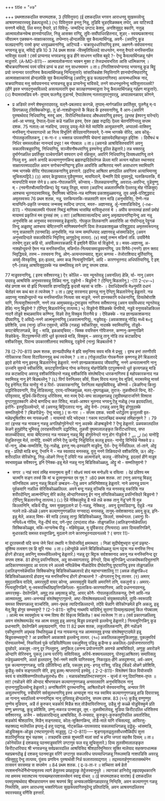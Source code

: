 +++
title = "०७"

+++
प्रथमशतकदल्लि सप्तमदशक, 
3 
(पिवित्तुयर) 
(ई दशकदल्लि भगवन आराधनवु सुखरूपवॆन्दु आश्रयणस्वारस्यवु हेळल्पडुत्तदॆ.) 
(१) पिवित्तुयरु इनत्तु निन्नु, 
तुडिवि चुडर्‌विळक्कम् तप्पॆर्, अव याटिस्पडै यनणनै मविद्यॆ, ल्लि मनत्तु वैप्पारे, 
प्र1 पिवित्तु‌- जन्मदिन्द उण्टाद केशवु, अनशिसुवुद क्कागि, नत्तुळ् आत्मावलोकनवॆम्ब ज्ञानयोगदल्लि, निन्नु आसक्त रागिद्दु, तुवि-सर्वोपाधिरहितनाद, शुडर् - स्वयम्प्रकाशनाद जीवात्मन एळक्कन-साक्षात्कारवन्नु, तप्पॆम्नार्-हॊन्दलपेक्षि सुव कैवल्यार्थिगळु, अवनै- (अवरिगू कूड फलप्रदनागि) परमो कृष्ट धरवुळ्ळवनागियू, आटिप्पडै - चक्रायुधधारियागियू इरुव, अक्षणनै-सर्वपावननाद भगवनन्नू कूड, मविद्यॆ इन्नि 
10 
3 
74 
प्रथम शतक 
-विस्मृतियिल्लदॆ साधनतेन, मनत्तु वैप्पारे मनस्सिनल्लि भाविसुव रल्लवे ! (सर्व प्राप्यनाद भगवन्ननन्नु कूड हीगॆ साधनन भाविस बहुदे ?- ऎन्दु कैवल्यार्थिगळन्नु गर्हण माडुत्तारॆ. 
(A-MD-811)-- 
आत्मावलोकनपरा भवबन मुक्त ट तेजःप्रभावभरिता आसि धात्मिकागम् । श्रीचक्रपाणिमनघं परमं पवित्रं प्राप्यं च हन्न! ननु साधनमामन ॥ 
ता॥ (निरतिशयभोग्यनाद भगवनन्नू कूड बिट्टु प्रयो जनान्यर पररागिरुव कैवल्यार्थिगळन्नु निन्दिसुत्तारॆ) सांसारिकक्षेश निवृत्तिगागि ज्ञानयोगनिष्ठरागिद्दु आत्मसाक्षात्कारवं हॊन्दलपेक्षि सुव कैवल्यार्थिगळु (अवरिगू कूड फलप्रदनागिरुव) अत्यन्मधात्मिक नाद, चक्रपाणियाद मत्तु सर्वपावननाद भगवन्ननन्नू कूड प्राप्यनॆन्दु भाविसदॆ, तनगॆ साधनभूतनॆन्दु भाविसुत्तारल्लवॆ? (हीगॆ इवरु भगवदनुभवविल्लदॆ असत्यल्परागि वृथा कालहरणवम्माडुत्ता रॆन्दु कैवल्यार्थिगळन्नु गर्हहण माडुत्तारॆ). 
(२) वैप्पामरामडिय वनै- 
तुप्पाम् फलनैन्नु तुडानर्व, ऎप्पालॆवरुम् नलत्तालुयर्‌नुयर्‌न्नु, अप्पालवनळायर् कॊणने, 
- प्र अडियरॆ तनगॆ शेषभूतरादवरन्नु, वल्‌नै-प्रबलवाद करगळॆ, तुप्पाम्-मार्गगळल्लि प्रवर्तिसुव, पुलनैन्नु म्-प प्रियगळल्लू (सिक्किकॊण्डु), तु र्डा-नाशहॊन्दुवन्तॆ कै बिडद 
कै इरुववनागियू, वै आन-(अवरिगॆ पुरुषार्थवाद निधियागियू, मरुद्दु आम् . विरोधिनिवर्तकवाद औषधववागियू इरुवनु. (इन्तह ईश्वरनु यारॆन्दरॆ) अर्व-आ भगवन्नु, ऎप्पाल्-ऎल्ला कडॆ गळल्लि इरुव, ऎवरु (ब्रह्म रुद्रादि) ऎल्ला चेतनरिगिन्तलू 
सप्तम दशक. 
75 
नलाल्-आ नन्नदिन्द, उयर्‌न्नु उय‌न्नु-मेलॆ मेलॆ व्यापिसि अत्युन्नतनागि, अप्पालर्व-वाक्सिगू मनस्सिगू गोचरवागदन्तॆ आ नित्य विभूतिगॆ सेरिदवनागिरुववने, ऎ-नम्म भागक्कॆ सेरिद, आय‌ कॊन्नु-गोपालकुलतिलकनु, 
( स-गा-र ॥ 
भक्तान्न पापसरणिपि चेयानां प्रज्ञावयेदमिहाच्युत इद्दिरेशः । दिवौषधं च निधिर समस्तलोका नानन्दर्य प्रभुद 
! मम गोपबालः ॥ 
ता॥ (अवनन्ने आश्रयिसिरुववरिगॆ अवनु सकलविरबन्नुवागियू, निधियागियू, सञ्जीवनौषधवागियू इरुवनॆन्दु इल्लि हेळुत्तारॆ.) तन्न भक्तरन्नु दुर्मार्गगळल्लि प्रवर्तिसुव पञ्चेयगळिगॆ वश्यराग दन्तॆ रक्षिसुत्त, अवरिगॆ निधियागियू दिव्यषधवागियू ताने निल्लु वनु. अवने अनादि कल्याणगुणगळिन्द ब्रह्मरुद्रादिदेवतॆगळ न्नॆल्ला मारि अत्यन महोन्नत स्थानवाद साक्षात्परमपददल्लि अवान सगोचरनागिद्दाग्यू इल्लि आवरिसि आश्रितराद नमगॆ असाधारण स्वामियागि नम्म भागक्कॆ सेरिद गोपालबालकनागियू इरुत्तानॆ. (इदरिन्द आश्रितर क्षणदल्लि अवगिरुव अत्याभिमानवु सूचिसल्पट्टिदॆ.) 
(३) आयर्‌ कॆड्डायवाल् पुडैयुण्णवर्, 
मायप्पिरानॆ, यॆन्माणि दियॆ तूयवनुद्रॆ, प्परुकिप्परुकि, र्यॆ मायप्पटिवि मयरु त्तेने 
प्र॥ आय‌-गोपालकरिगॆ, कॊन्साय् - तिलकप्रायनागिद्दु, अवराल्-अवरिन्द, पुडॆयुण्णु म् - (नवनीतचौल्यादिगळिन्द) पॆट्टु गळन्नु तिन्नुव, मायरा (अदरिन्द अळलारम्भिसि ऎल्लरन्नू मोह गॊळिसुव) आश्चय्य भूतनादस्वामियन्नु, र्ऎमाणिक्य चोदिय्य-नन्न माणिक्य प्रकाशवुळ्ळवनन्नु, तूय अमुबै-परिशुद्धवाद अमृतस्वरूप 
76 
प्रथम शतक, 
नन्नु, परुकिप्परुकि-सन्नतवागि सान माडि (अनुभविसि), ऎण्णॆ-नन्न मायप्पिनि-प्रकृति जन्यवाद जन्मसमृ 
स्पदिन्द उण्टाद, मयरु- अज्ञानवन्नु, र्अु-नाशपडिसिदॆनु. 
(-ne-811) - 
गोपालबालमपि गोपवशं निबद्धं माणिक्य भासमिह मायिसुधारसं मे । अपीय सन्ततमहं हतर्वा प्रमोहं मायामयं प्रकृतिजं मम दुस्सहं तम् ॥ 
ता!! (आश्रितवात्सल्यदिन्द अवनु अमृतप्रायनागिद्दानॆन्दु अव नन्नु अनुभविसि आ अनुभवद स्वारस्यवन्नु हेळुत्तारॆ). गोपकुल तिलकनागि अवतरिसि आ गोपरिन्दलू पॆट्टुगळं तिन्दु अळुवष्टु आश्चय्य चेष्टितनागि माणिक्यवर्णनागि दिव्य तेजःप्रकाशवुळ्ळ परिशुद्धवाद अमृतस्वरूपनन्नु नानु सन्नतवागि (पानमाडि) अनुभविसि, नन्न जन्म सम्पन्धियाद अज्ञानवन्नु ध्वंसमाडिदॆनु. (अवन अनुभवदिन्दले सकलविरोधि निवृत्तियू आगुवुदॆन्दु तात्पर). 
(४) मयर्वु तन्मन मन्निर्ना तन्नि. 
उयर्विनैये तरुवॆण् तुडर् कहि यॊ, अयर्विलमररकळादि र्यॆ 
इश्‌विनै र्यॆल्लि र्या विडुवेनो, 
प्र। मयव-अज्ञानवु, अ-नाशहॊन्दुवन्तॆ ऎमन नन्न मनस्सिनल्लि, मन्निर्नात-नित्यवासमाडुववनागियू, उय‌ विनैयॆ-(ननगॆ) ज्ञान क्ताद भिवृद्धियन्ने, तरुम – तरुववना गियू, ऒण्-अत्यन्तरम्यवाद, शुडर् कणय्य - तेजोराशियाद मूर्तियागियू, अयर्वु-विस्कृतियु, इल्-इल्लद, अमर‌ कळ् नित्यसूरिगळिगॆ, आदि - कारणभूतनाद अधिपतियागियू, ऎ इश् एनै-(तन्नन्नु आश्रयिसुवुदक्कॆ नन्न सम्मतियन्नु ताने उण्टु 
सप्तम दशक. 

77 
माडुववनागियू, ( इरुव सर्वेश्वरनन्नु ) ऎ९ कॊल्लि – याव न्यूनतॆयन्नु (अवनल्लि) हेळि, र्या- नानु (अवन पादवन्नु आश्रयिसि अनुभवरसवन्नु तिळिद नानु, एडुवेनो - बिडुवॆनो ? (ऎन्दिगू बिडलारॆनु.) 
-(11 2-cv-~) 
मोहं प्रणाश मम यो हृदि नित्यवासि ज्ञानादिवृद्धि कृदसौ महसां च राशि- । देवाधिदेवमसि मे७नुमतिं दधानं चेतोहरं मम कथं बत तं त्यजेयम् ? ॥ 
ता॥ (इष्टु सरसनाद इवनन्नु नानु ऎन्दिगू बिडलारॆनॆन्दु हेळुत्तारॆ. नन्न अज्ञानवु नाशहॊन्दुवन्तॆ नन्न मनस्सिनल्लि नित्यवा सव माडुत्तॆ, ननगॆ ज्ञानक्कागि वर्धकनागिद्दु, दिव्यतॆबोराशि यागि, नित्यसूरीश्वरनागि, ननगॆ तन्न आमुख्यवन्नु०टुमाडुवव नागिरुव सर्वेश्वरनन्नु (अवन यावविधवाद न्यूनतॆयन्नु हेळि) नानु बिडुवॆनो ? (ऎन्दिगू बिडलारॆनॆन्दु तात्पय्य.) 
५) विडुवेनो र्वॆविळक्कॆ यॆनवियॊ, 
नडुवॆ वनुय्यकॊळकिल्ल नादनै तॊडुवे शब्दळवायिय‌ कण्णिनु, विडवे तॆत्तु विक्कुव पिरानैये 
प्र । ऎविळक्कॆ - नन्न ज्ञानप्रकाशकनाद दीपवागियू, ऎ अविद्यॆ-ननगॆ आत्मभूतनागियू (अन्नरात्मनागियू), नडुवेवन्नु- (अवकाशवन्नु नोडि) मध्यॆ ब०दु प्रवेशिसि, उय्य (नानु) उज्जि एसुवन्तॆ, कॊकि (नन्नन्नु) स्वीकरिसुव, नादक्कॆ स्वामियागियू, तॊडुवे-कपटचेष्टितगळन्नॆ, कॆट्टु - माडि, इळआय्‌चियर् - चिक्क वयस्सिन गोपिजनरु, कण्णनु-कण्णुगळिगॆ विडवेकॆयु- विटपुरुषनन्तॆ तोरि धूर्त कृत्यवन्ने माडि, विक्कुम् – अवरन्नु तानू नोडि तन्न कटाक्षदिन्द वशीकरिसुव, पिरान्य उपकारशीलनाद स्वामियन्नु, एडुवेनो (नानु) बिडबल्लॆनो ? 

78 
(2-70-811) 
प्रथम शतक, 
ज्ञानप्रदीपमिह मे हृदि समृनिश्य सवय मसि मे प्रभुवु । वृश्च हन! तरुणीरपि गोपिकास्त्रा जित्वा विटायितननुन्नु कथं त्यजेयम् ? ॥ 
ता॥ (गोकुलदल्लि गोपकनैयरु कृष्णनन्नु हेगॆ बिडलारदॆ इद्दरो हागॆये नानू इवनन्नु बिडलारॆनॆन्दु हेळुत्तारॆ. ननगॆ ज्ञानप्रकाशकवाद जीववागिद्दु, ननगॆ अन्यरात्मनागि नानु उज्जनि सुवन्तॆ स्वीकरिसि, कपटवृत्तिगळिन्द गोप्य कनॆयरन्नु मोहगॊळिसि एटपुरुषनन्तॆ धूर्त कृत्यगळन्नु माडि तन्न कटाक्षदिन्द अवरन्नु वशीकरिसिदन्तॆ नन्नन्नू वशीकरिसि संश्लेषदिन्द धारकनागिरुव ई महोपकारकनाद नन्न स्वामियन्नु नानु हेगॆ बिडबल्लॆनु ? 
(६) पिर्गा पॆरुनिलवर् कीर्व, पिन्नम् 
विराय मलत्तु वेय मुडिर्य, मरामरमॆय्दु मायर्व ऎन्नु इनॆनिल् पिन्न यानॊट्टु नो 
प्र पिर्रा- उपकारकनागिद्दु, पॆरुनिलव महावृथिवियन्नु, कीण्णर्व - (कॆळगिन्द कित्तु) उद्धरिसिदवनागि, पिन्नु तोडिसल्पट्ट, एराय्-परिमळवुळ्ळ, मलर्-पुष्पगळुळ्ळ, तुराज्- तुळसीमालॆ यिन्द, वेटॆ-परिवृतवाद, मुडिर्य-किरीटवन्नु धरिसिरुव, मरा मरम् ऎय्दॆ-सप्प सालवृक्षगळन्नु (सुग्रीवमहाराजनिगॆ विश्वास वुण्टागुवुदक्कागि ऒन्दे बाणदिन्द कत रिसिद, माडर्व-आश्वर भूतनाद भगवनु,ऎन्नु नन्नॊळु (नन्न हृदयदल्लि), इर्रानि- इरुवुदिल्लवॆन्दरॆ, र्या (अवनन्नु बिट्टिरलारद नानु, ऒट्टु वेनो- (नन्नन्नु अवनु बिट्टु होगुवुदक्कॆ सम्मतिसुवॆनो ? (बिडगॊडॆनु- 
ऎन्दु भाववु.) 
( स-गार । - 
सप्तम दशक. 
स्वामी धरोद्धरण कृत्तुलसी वृत- मळॆप्रभूषितशिर मम नायक७सौ । मायामयो यदि भवेद्भत ! गकाम स्टालच्छिदं कथमहं तमिहानुमने ? । 
79 
ता! (इन्तह नन्न नायकनु नन्नन्नु अगलिहोगुवॆनॆन्दरॆ नानु अदक्कॆ ऒडम्बडुवॆनो ? ऎन्दु हेळुत्तारॆ. प्रळयकालदल्लि कॆळगॆ हूतुहोगिद्द भूमियन्नु (वराहरूपियागि उद्धरिसिद, तुळसी पुष्पमालालङ्कृत किरीटधारियाद, सप्त सालच्चेदियाद, माया चेष्टितनाद नन्न नायकनु नन्नन्नु बिट्टु होगुवॆनॆन्दरॆ नानु होग गॊडुवॆनो ? 
لی ہے 
(७) यानॊट्टि यॆन्नुळिरुत्तुव मॆर्ल, 
तानॊट्टि, वस्थॆगॆ तनिनॆ ऎत्तु ऊनॊट्ट निन्नुयिरिल् कलन्नु इयल्- नानॊट्टु विनियॆन्नॆ नॆक्कवे 
प्र॥ र्या-नानु, ऒब्ब-सम्मतिसि, ऎन्नु-नन्नॊळु, इरुत्तु नम्-इरुवहागि माडुवॆनु, ऎर्ल- ऎन्दु नॆनॆयलिल्ल. र्ता-ताने, ऒट्ट वन्नु - प्रतिज्ञॆ माडि बन्दु, ऎन्तनि नॆ - नन्न स्वतवाद मनस्सन्नु, वुत्तु ननगॆ तिळियदन्तॆ वशीकरिसि, ऊ९ ऒट्ट-शरीरदल्लि सेरिकॊण्डु, निन्नु-ऒळगॆ निन्तु र्ऎ उयिरि नन्न आत्मनॊडनॆ, कलन्नु -सेरिकॊण्डु, इदल्‌र्वा हीगॆ माडुव स्वभाववुळ्ळ सर्वॆश्वरनु, इनि ऎनॆक्क-इन्नु मेलॆ नन्नन्नु नानु बिडिसिकॊळ्ळलु, ऒट्टु मो - सम्मतिसुवनो ? 
* सगार ॥ 
नाहं स्वयं तमिह मय्यनुमत्य कुर्वे ! सो७यं स्वयं मम मनो७पि च वयित्वा । देहं प्रविश्य मम चात्मनि सङ्ग तर्स्स 
किं मां च दूरमनुमन्यत एव गुम् ? ॥80 
प्रथम शतक. 
ता! (नानु अवनन्नु बिडलु यत्निसिदरू अवनु नन्नन्नु बिडलॊ डम्बडन--ऎन्नु अवन अभिनिवेशवन्नु हेळुत्तारॆ. नाने अवनन्नु प्रयत्न पूर्वकवागि नन्नल्लि सेरिसिकॊळ्ळलिल्ल. अवने बन्दु नन्नन्नु वञ्चिसि नन्न मनस्सन्नु वकरिसि नन्न शरीरदॊन्दिगू आत्मनॊन्दिगू सेरि कलॆतु ऒन्दागिरुववनु ईग नानु तप्पिसिकॊळ्ळलु प्रयत्निसिदरॆ 
बिडुवनो ? (ऎन्दिगू बिडलारनॆन्दु तात्पय्य.) 
(८) ऎन्नॆ नॆक्किलुमॆन्नु डै नन्नॆ 
तन्नॆ कक्क तानु 
नॆडु'पणॆ 
पि 
मुन्न 
किल्लानिनि, मकियॆ पीडु, 
यमर मुखमुदलाने 
प्र! ऎ-नन्नन्नु, नॆक्किलु . अवनु दूरमाडिदाग्यू, ऎन्नुडॆ -नन्न नलनॆ तन्नॆ-ऒळ्ळॆ (अवन कल्याणगुणगळल्लि नग्नवाद) मनस्सन्नु, तानुम्-सर्वशक्तनाद अवनू कूड, इनि-इन्नु मेलॆ, अकल्‌ विश्व- बेरॆ माडि (तन्नन्नु तानु) बिडिसिकॊळ्ळलु, किर्ल्ला, समर्थनल्ल. (अवनु) पि-नप्पियॆ०ब गोपिय, नॆडु-दीर्घ वाद, पणॆ-पुष्ट (दप्प)वाद तोळ- तोळुगळल्लि (आलिङ्गनवेळॆयल्लि) सिक्किकॊळ्ळुव, मकि-भाग्यनॆम्ब पीडु - महिमॆयुळ्ळ, मु पूर्विकराद (नित्यराद) अवर दिव्यसरिगळिगॆ, मुधारकादि समस्त वस्तुगळिगू, मुदलाने ताने कारणभूतनादवनल्लवे ? 
( सगार 11)- 

मां दूरतयमसौ यदि सन्य जेने 
चित्तं तथापि न वियोजयितुं क्षमस्थात् । निळां सुदीर्घशुभवृत्त भुजां प्रकृष्ट- सृंशिष्य तत्वशग एव हि सूरि नाथः ॥ 
ता॥ (ऒन्दुवेळॆ अवनॆ बिडिसिकॊळ्ळलु यत्न पट्टरू नन्न मनस्सि निन्द हॊरगॆ हॊरडलु अवनिगू सामर्थ्यविल्लवॆन्दु हेळुत्तारॆ.) नन्नन्नु दूर बिट्टरू सर्वशक्तनाद अवनू नन्न मनस्सिनिन्द दूर 
सप्तम दशक. 
81 
होगलु प्रयत्निसिदरू, अदु साध्यवागलारदु. हेगॆन्दरॆ, दिव्य सूरिगळिगू धारकपोषकादिभूतनागि आदिकारणवस्तुवाद आ परात्प रने अल्लवे नप्पिन्नॆयॆम्ब नीळादेविय दीर्घवागियू पुष्टवागियू इरुव तोळुगळल्लि (आलिङ्गनवेळॆयल्लि सिक्किकॊण्डु बिडिसिकॊळ्ळलारदॆ होद महाभाग्यशालियु !!! (अवळ तोळुगळि०द बिडिसिकॊळ्ळलारदॆ होदवनु नन्न मनस्सिनिन्द हॊरगॆ होगबल्लनो ? -होगलारनु ऎन्दु तात्सर. 
(९) अमरर् मुमुदलाकिय वादिये, अमरर्‌मुदी वायर् कोन्स्, अमरवमृतुवि यॆन्नावि 
अमरनिगॆ तनि, यकलुनो 
प्र। अमरर्-नित्यसूरिगळिगॆ, मु-स्वरूपस्थितिप्रवृत्तिगळिगॆल्ला- मुदलाकिय-कारणवागिरुव, आदि प्रधाननादवनन्नु, अमरर्‌क्कु- देवतॆगळिगॆ, अमुदु तन्न अमृतवन्नु कॊट्ट, आयर् कॊनै- गोपालकुलतिलकनन्नु, ऎण्णॆ आवि-नन्न आत्मवस्तुवु, अमर-अनन्यार्ह संश्लेषवुण्टागुवन्तॆ, अष्ट-विश्लेषसहवल्लदॆ संयुक्तवादमेलॆ, तुावि-स्वरूपादि समस्त विषयगळल्लू सञ्चरिसि, अमर-पृथक् त्यादिगळिल्लदन्तॆ, तऎवि चॆन्नागि सेरिकॊण्डमेलॆ इनि अकलु, इन्नु मेलू बिट्टु होगुव सम्भववुण्टॆ ? 
(2-1-811)- 
सूरीन्द्र नाथमपि चादिविभुं सुराणां दिव्यामृतप्रदममुं किल गोपबालम् । आत्मा मम स्वयमुपेत्य च नम्म विश्य 
सैरं विकृत्य मिळितो७ ! कथं त्यजेत्तम ?! 
ता॥ (सर्व प्रकारगळल्लियू अवन संश्लेषवम्पडॆद नन्न आत्म वस्तुवु इन्नु अवनन्नु बिडुव प्रसङ्गवॆ इल्लवॆन्दु हेळुत्तारॆ.) नित्यसूरिगळिगू कूड प्रधानवागि, देवतॆगळिगॆ अमृतप्रदनागि, गोपा 
11 
82 
प्रथम शतक, 
लकुलतिलकनागि, हीगॆ नन्नॊडनॆ एकीभूतनागि अपृथक् स्थितियुळ्ळ ई नन्न नायकनन्नु नन्न आत्मवस्तुवु इन्तह संश्लेषवुण्टादमेलॆ इन्नू बिडुवसम्भववुण्टॆ ? आ प्रसक्तिगॆ अवकाशवे इल्लवॆन्दु तात्पर. 
(१०) अकलिलकलुमणुकिलणुकु, पुकलुमरिर्य पॊरुवल्लनॆर्म्मा, निकरिलर्व पुर्क पाडियिलैप्पिलव पकलुमिरवु पडिन्नु कुडैन्स 
प्र अकलिल्-(प्रयोजनारपररागि) दूरहोदरॆ, अकलुम् -तानू दूर निल्लुवनु, अणुकिल् (अनन्य प्रयोजनरागि अवनन्ने आश्रयिसिदरॆ, अणुकु अवरॊडनॆ ऒन्दागि सेरिरुवनु, पुकलु (अन्य पररिगॆ) सविापिसलु, अरिर्य-शक्यनल्लदवनु, पॊरुवु(आश्रितरु) समापिसलु तडॆयुळ्ळवनागि, अर्ल्ल इल्लदवनु, ऎर्मा-नमगॆ स्वामि यागिरुववनु, निकर्‌इल्-हीगॆ असदृशनाद, अर्व-अवन, पुक कल्याणगुणगळन्नु, पाडि (प्रीतियिन्द) हाडि, पकलुम् इरवु- हगलू रात्रियू, पडिन्नु (बिडदॆ ऒळगॆ प्रवेशिसि, कुडैन्नु-सर्वत्र सङ्गतरागि सेरि, इप्पु इलम्-श्राप्तरागदॆ इरुवॆवु. 
( 2-2-811)- 
विश्लेषणं किल वियोजयति स्वयं य संश्लेषिसण्णतिरतो७सुलभो७ वीरः । मन्नायकोशप्रतिभटस्सगुरन - सृर्ज्य तं ननु दिवानिशम-तृप्तः ॥ 
ता!! (नन्नॊडनॆ सेरि ऒन्दाद श्रीभगवन्नन कल्याणगुणगळन्नु अनवरतवागि अनुभविसिदरू नानु तृप्तनागुवुदिल्लवॆन्दु हेळुत्तारॆ.) अनाश्रितरिगॆ दूरस्थनागियू, आश्रितरॊडनॆ सेरुववनागियू, अन्यपर रिगॆ असुलभनागियू, स्त्रीयरिगॆ सर्वसुलभनागियू इरुव अन्यादृश नाद नन्न स्वामिय कल्याणगुणगळन्नु हाडि दिवारात्रवू आ गानानु 
भवदल्लिये मग्ननागिद्दरू नानु तृप्तियन्नु हॊन्दलारॆनु, 
सप्तम दशक. 
83 
(११) कुडैन्नु वण्णुण्णुव तुण्णॆय मुडियान्, 
अडै र्त कुरुकर् चडकोर्प मिडैन्न शल् तॊडैयायिरत्तिप्पत्तु, उडैन्नु नोु कळ्ळॆ योडुविक्कुमे 
प्रति वण्णु भ्रमरगळु, कुन्नु प्रवेशिसि, उण्णु-मकरन्न पानमाडुव, तुम् - तुळसीमालॆयन्नु, मुडिया किरीटदल्लि धरिसिरुव सर्वेश्वरनन्नु, अजैन - सर्वप्रकारदिन्दलू आश्रयिसिद, र्तॆ-रम्यवाद, कुरुकूर्-कुरुकापुरियल्लि अवतरिसिद, शडकोर्प श्रीशठारिय, मिडैन् सङ्गतवाद, कॊल्-सूक्तिगळिन्द, तॊडै-मालॆ यागि रचिसल्पट्ट, आयिरत्तु-सहस्रपद्य मालॆयल्लि इप्पत्तु-ई हत्तु पद्यगळु, नोट्कळ्ळि-पापरूपवाद सकलव्याधिगळन्नू उड्डॆन्नु- ध्वंसमाडि, ओडुविक्कुम-ओडुव (नष्टवागुवन्तॆ) माडुवुवु. 
(2-0-811)-— 
शृङ्गावृताद्र्रतुलसीधरमौळिदीपं सुत्ता शठारिमुनिराह शुभं सहस्रम् । तत्रदमसि दशकं शुभमार्ति मालां सर्वां च हन्ति जगतां सहसैव दिव्यम् ॥ 
ता॥ (कॊनॆयल्लि ई दशकवन्नु पठनमाडुववरिगॆ उण्टागुव फल वन्नु सूचिसुत्तारॆ.) दिव्य तुलसीमालालङ्कृत किरीटधारियाद श्री भगवन्ननन्नु सर्वप्रकारदल्लि आश्रयिसिद श्रीशठारिमुनिवरर सूक्ति मालॆयाद सहस्रगाधात्मक महाप्रबनदॊळु ई दशकवु पठनमाडुव वरिगॆ उण्टागुव सकलविध पापव्याधिगळन्नू निरूलमाडि नाशपडिसि अवरन्नु रक्षिसुवुदु ऎन्दु तात्पय्य, 
पुंसयः प्रणयिनः पुरुषार्थसी निर्न्न फलारपरवद्यगात् । तद्रस्यतार्हगुणजातसमर्थनेन तत्सवनं सरसमाह स सप्तमेन ॥ 
84 
प्रथम शतक. 
( द्र-उ-ता-र ॥ 
सच्चित्ता कर्ष हेतो रघशमननिधेर्निभोग्यामृतस्य त्यागे हेतूतस्य प्रवहदुपकृ तेर्दुजस्वानुभूते । त्यागाकां हानिरोदु तहृदयपृथकारनि त्या क्षमस्य स्वातष्टस्य गायच्छमहरयशसस्सेवनं स्वाद्व वोचत् ॥ 
(ई सप्तमदशकद सारांश) 
ई दशकदल्लि परमपुरुषार्थवाद श्रीमन्नारायणन समा श्रयणवं बिट्टु अन्यफलापेक्षिगळादवरन्नु निन्दिसि, अवन कल्याणगुण गळन्नु निरूपिसि, अवन आराधनवु भक्तरिगॆल्ला सुखरूपवागिरुवुदॆन्दु प्रतिपादिसि, अवन आश्रयणदल्लिरुव स्वारस्यवन्नु वर्णिसि इरुत्तारॆ. 
